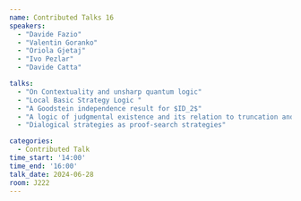 ```yaml
---
name: Contributed Talks 16
speakers: 
  - "Davide Fazio"
  - "Valentin Goranko"
  - "Oriola Gjetaj"
  - "Ivo Pezlar"
  - "Davide Catta"

talks: 
  - "On Contextuality and unsharp quantum logic"
  - "Local Basic Strategy Logic "
  - "A Goodstein independence result for $ID_2$"
  - "A logic of judgmental existence and its relation to truncation and proof irrelevance"
  - "Dialogical strategies as proof-search strategies"

categories:
  - Contributed Talk
time_start: '14:00'
time_end: '16:00'
talk_date: 2024-06-28
room: J222
---
```


